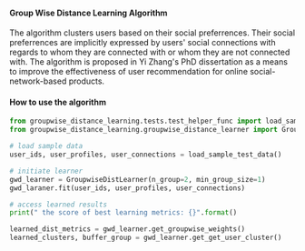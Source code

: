 #### Group Wise Distance Learning Algorithm
The algorithm clusters users based on their social preferrences. Their social preferrences are implicitly expressed 
by users' social connections with regards to whom they are connected with or whom they are not connected with. The 
algorithm is proposed in Yi Zhang's PhD dissertation as a means to improve the effectiveness of user recommendation 
for online social-network-based products.

#### How to use the algorithm
```python
from groupwise_distance_learning.tests.test_helper_func import load_sample_test_data
from groupwise_distance_learning.groupwise_distance_learner import GroupwiseDistLearner

# load sample data 
user_ids, user_profiles, user_connections = load_sample_test_data()

# initiate learner
gwd_learner = GroupwiseDistLearner(n_group=2, min_group_size=1)
gwd_laraner.fit(user_ids, user_profiles, user_connections)

# access learned results
print(" the score of best learning metrics: {}".format()

learned_dist_metrics = gwd_learner.get_groupwise_weights()
learned_clusters, buffer_group = gwd_learner.get_get_user_cluster()
```